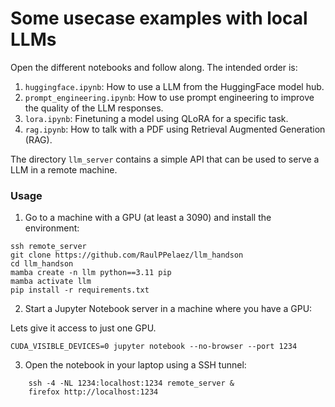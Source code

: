 # Some usecase examples with local LLMs

Open the different notebooks and follow along. The intended order is:

1. `huggingface.ipynb`: How to use a LLM from the HuggingFace model hub.
2. `prompt_engineering.ipynb`: How to use prompt engineering to improve the quality of the LLM responses.
3. `lora.ipynb`: Finetuning a model using QLoRA for a specific task.
4. `rag.ipynb`: How to talk with a PDF using Retrieval Augmented Generation (RAG).

The directory `llm_server` contains a simple API that can be used to serve a LLM in a remote machine.

### Usage

1. Go to a machine with a GPU (at least a 3090) and install the environment:

```shell
ssh remote_server
git clone https://github.com/RaulPPelaez/llm_handson
cd llm_handson
mamba create -n llm python==3.11 pip
mamba activate llm
pip install -r requirements.txt
```

2. Start a Jupyter Notebook server in a machine where you have a GPU:

Lets give it access to just one GPU.
```shell
CUDA_VISIBLE_DEVICES=0 jupyter notebook --no-browser --port 1234
```

3. Open the notebook in your laptop using a SSH tunnel:

```shell
	ssh -4 -NL 1234:localhost:1234 remote_server &
	firefox http://localhost:1234
```
